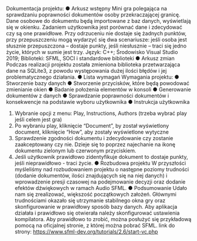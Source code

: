 Dokumentacja projektu:
● Arkusz wstępny
Mini gra polegająca na sprawdzaniu poprawności dokumentów osoby
przekraczającej granicę. Dane osobowe do dokumentu będą importowane z baz
danych, wyświetlają się w okienku. Zadaniem użytkownika jest porównać dane i
zdecydować czy są one prawidłowe. Przy odrzuceniu nie dostaje się żadnych
punktów, przy przepuszczeniu mogą wydarzyć się dwa scenariusze: jeśli osoba jest
słusznie przepuszczona –
dostaje punkty, jeśli niesłusznie – traci się jedno życie, których w sumie jest trzy.
Język: C++; Środowisko Visual Studio 2019; Biblioteki: SFML, SOCI i standardowe
biblioteki
● Arkusz zmian
Podczas realizacji projektu została zmieniona biblioteka przetwarzająca dane
na SQLite3, z powodu występowania dużej ilości błędów i jej
problematycznego działania.
● Lista wymagań
Wymagania projektu:
● Stworzenie bazy danych
● Stworzenie przycisków, które będą powodować zmienianie okien
● Badanie położenia elementów w konsoli
● Generowanie dokumentów z danych
● Sprawdzanie poprawności dokumentów i konsekwencje na podstawie
wyboru użytkownika
● Instrukcja użytkownika
1. Wybranie opcji z menu: Play, Instructions, Authors (trzeba wybrać play
jeśli celem jest gra)
2. Po wybraniu play, kliknięcie “Document”, by został wyświetlony
document, kliknięcie “How”, aby zostały wyświetlone wytyczne
3. Sprawdzenie zgodności dokumentu i zdecydowanie czy zostanie
zaakceptowany czy nie. Dzieje się to poprzez najechanie na ikonę
dokumentu zielonym lub czerwonym przyciskiem.
4. Jeśli użytkownik prawidłowo zidentyfikuje dokument to dostaje punkty,
jeśli nieprawidłowo - traci życie.
● Rozbudowa projektu
W przyszłości myśleliśmy nad rozbudowaniem projektu o następne poziomy
trudności (dodanie dokumentów, ilości znajdujących się na niej danych) i
wprowadzenie presji czasowej na podejmowanie decyzji oraz dodanie
efektów dźwiękowych w ramach Audio SFML.
● Podsumowanie
Udało nam się zrealizować, większość początkowych założeń. Głównymi
trudnościami okazało się utrzymanie stabilnego okna gry oraz
skonfigurowanie w prawidłowy sposób bazy danych.
Aby aplikacja działała i prawidłowo się otwierała należy skonfigurować
ustawienia kompilatora.
Aby prawidłowo to zrobić, można posłużyć się przykładową pomocą na
oficjalnej stronie, z której można pobrać SFML.
link do strony: https://www.sfml-dev.org/tutorials/2.6/start-vc.php
